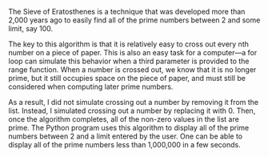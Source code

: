 The Sieve of Eratosthenes is a technique that was developed more than 2,000 years
ago to easily find all of the prime numbers between 2 and some limit, say 100.

The key to this algorithm is that it is relatively easy to cross out every nth number
on a piece of paper. This is also an easy task for a computer—a for loop can simulate
this behavior when a third parameter is provided to the range function. When a
number is crossed out, we know that it is no longer prime, but it still occupies space on
the piece of paper, and must still be considered when computing later prime numbers.

As a result, I did not simulate crossing out a number by removing it from the
list. Instead, I simulated crossing out a number by replacing it with 0. Then,
once the algorithm completes, all of the non-zero values in the list are prime.
The Python program uses this algorithm to display all of the prime
numbers between 2 and a limit entered by the user. One can be able to display all of 
the prime numbers less than 1,000,000 in a few seconds.
